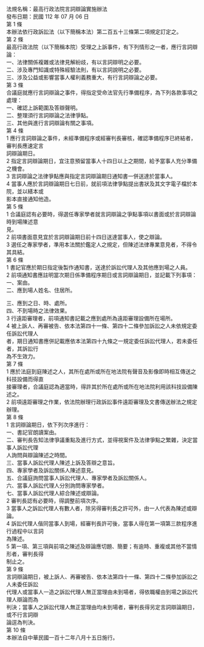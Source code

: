 法規名稱：最高行政法院言詞辯論實施辦法  
發布日期：民國 112 年 07 月 06 日  
第 1 條  
本辦法依行政訴訟法（以下簡稱本法）第二百五十三條第二項規定訂定之。  
第 2 條  
最高行政法院（以下簡稱本院）受理之上訴事件，有下列情形之一者，應行言詞辯論：  
一、法律關係複雜或法律見解紛歧，有以言詞辯明之必要。  
二、涉及專門知識或特殊經驗法則，有以言詞說明之必要。  
三、涉及公益或影響當事人權利義務重大，有行言詞辯論之必要。  
第 3 條  
合議庭就應行言詞辯論之事件，得指定受命法官先行準備程序，為下列各款事項之處理：  
一、確認上訴範圍及答辯聲明。  
二、整理須行言詞辯論之法律爭點。  
三、其他與進行言詞辯論有關之事項。  
第 4 條  
1 應行言詞辯論之事件，未經準備程序或經審判長審核，確認準備程序已終結者，審判長應速定言  
詞辯論期日。  
2 指定言詞辯論期日，宜注意預留當事人十四日以上之期間，給予當事人充分準備之機會。  
3 言詞辯論之法律爭點應與指定言詞辯論期日通知書一併送達於當事人。  
4 當事人應於言詞辯論期日七日前，就前項法律爭點提出書狀及其文字電子檔於本院，並以繕本或  
影本直接通知他造。  
第 5 條  
1 合議庭認有必要時，得選任專家學者就言詞辯論之爭點事項以書面或於言詞辯論時到場陳述意  
見。  
2 前項書面意見宜於言詞辯論期日前十四日送達當事人，使之辯論。  
3 選任之專家學者，準用本法關於鑑定人之規定，但陳述法律專業意見者，不得令其具結。  
第 6 條  
1 書記官應於期日指定後製作通知書，送達於訴訟代理人及其他應到場之人員。  
2 前項通知書應註明當次期日係準備程序期日或言詞辯論期日，並記載下列事項：  
一、案由。  
二、應到場人姓名、住居所。  


三、應到之日、時、處所。  
四、不到場時之法律效果。  
3 行遠距審理者，前項通知書記載之應到處所為遠距審理設備所在場所。  
4 被上訴人、再審被告、依本法第四十一條、第四十二條參加訴訟之人未依規定委任訴訟代理人  
者，期日通知書應併記載應依本法第四十九條之一規定委任訴訟代理人，若未委任者，其訴訟行  
為不生效力。  
第 7 條  
1 應於法庭到庭陳述之人，其所在處所或所在地法院有聲音及影像即時相互傳送之科技設備而得直  
接審理者，合議庭認為適當時，得許其於所在處所或所在地法院利用該科技設備陳述之。  
2 前項遠距審理之作業，依法院辦理行政訴訟事件遠距審理及文書傳送辦法之規定辦理。  
第 8 條  
1 言詞辯論期日，依下列次序進行：  
一、書記官朗讀案由。  
二、審判長告知法律爭議重點及進行方式，並得視案件及法律爭點之繁雜，決定當事人訴訟代理  
人詢問與辯論陳述之時間。  
三、當事人訴訟代理人陳述上訴及答辯之意旨。  
四、專家學者及訴訟關係人陳述意見。  
五、合議庭詢問當事人訴訟代理人、專家學者及訴訟關係人。  
六、當事人訴訟代理人分別詢問專家學者。  
七、當事人訴訟代理人綜合陳述或辯論。  
2 審判長認有必要時，得調整前項次序。  
3 當事人之訴訟代理人有數人者，除另得審判長之許可外，由一人代表為陳述或辯論。  
4 訴訟代理人偕同當事人到場，經審判長許可後，當事人得在第一項第三款程序進行過程中以言詞  
為陳述。  
5 第一項、第三項與前項之陳述及辯論應切題、簡要；有逾時、重複或其他不當情形者，審判長得  
制止之。  
第 9 條  
言詞辯論期日，被上訴人、再審被告、依本法第四十一條、第四十二條參加訴訟之人未委任訴訟  
代理人或當事人一造之訴訟代理人無正當理由未到場者，得依職權由到場之訴訟代理人辯論而為  
判決；當事人之訴訟代理人無正當理由均未到場者，審判長得另定言詞辯論期日，或不行言詞辯  
論逕為判決。  
第 10 條  
本辦法自中華民國一百十二年八月十五日施行。  


